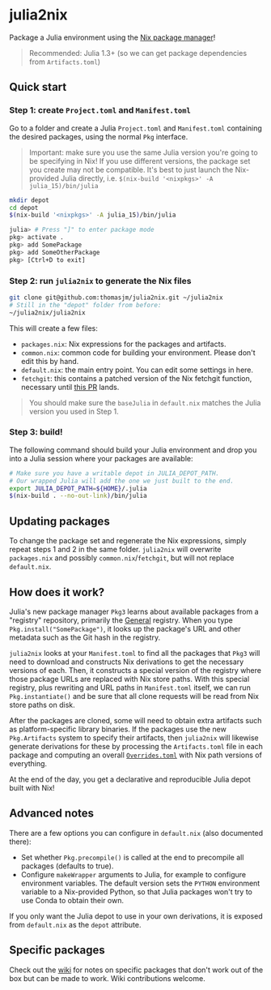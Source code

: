 
# julia2nix

Package a Julia environment using the [Nix package manager](https://nixos.org/)!

> Recommended: Julia 1.3+ (so we can get package dependencies from `Artifacts.toml`)

## Quick start

### Step 1: create `Project.toml` and `Manifest.toml`

Go to a folder and create a Julia `Project.toml` and `Manifest.toml` containing the desired packages, using the normal `Pkg` interface.

> Important: make sure you use the same Julia version you're going to be specifying in Nix!
> If you use different versions, the package set you create may not be compatible.
> It's best to just launch the Nix-provided Julia directly, i.e.
> `$(nix-build '<nixpkgs>' -A julia_15)/bin/julia`

```bash
mkdir depot
cd depot
$(nix-build '<nixpkgs>' -A julia_15)/bin/julia

julia> # Press "]" to enter package mode
pkg> activate .
pkg> add SomePackage
pkg> add SomeOtherPackage
pkg> [Ctrl+D to exit]
```
### Step 2: run `julia2nix` to generate the Nix files

```bash
git clone git@github.com:thomasjm/julia2nix.git ~/julia2nix
# Still in the "depot" folder from before:
~/julia2nix/julia2nix
```

This will create a few files:

* `packages.nix`: Nix expressions for the packages and artifacts.
* `common.nix`: common code for building your environment. Please don't edit this by hand.
* `default.nix`: the main entry point. You can edit some settings in here.
* `fetchgit`: this contains a patched version of the Nix fetchgit function, necessary until [this PR](https://github.com/NixOS/nixpkgs/pull/104714) lands.

> You should make sure the `baseJulia` in `default.nix` matches the Julia version you used in Step 1.

### Step 3: build!

The following command should build your Julia environment and drop you into a Julia session where your packages are available:

``` bash
# Make sure you have a writable depot in JULIA_DEPOT_PATH.
# Our wrapped Julia will add the one we just built to the end.
export JULIA_DEPOT_PATH=${HOME}/.julia
$(nix-build . --no-out-link)/bin/julia
```

## Updating packages

To change the package set and regenerate the Nix expressions, simply repeat steps 1 and 2 in the same folder. `julia2nix` will overwrite `packages.nix` and possibly `common.nix`/`fetchgit`, but will not replace `default.nix`.

## How does it work?

Julia's new package manager `Pkg3` learns about available packages from a "registry" repository, primarily the [General](https://github.com/JuliaRegistries/General) registry. When you type `Pkg.install("SomePackage")`, it looks up the package's URL and other metadata such as the Git hash in the registry.

`julia2nix` looks at your `Manifest.toml` to find all the packages that `Pkg3` will need to download and constructs Nix derivations to get the necessary versions of each. Then, it constructs a special version of the registry where those package URLs are replaced with Nix store paths. With this special registry, plus rewriting and URL paths in `Manifest.toml` itself, we can run `Pkg.instantiate()` and be sure that all clone requests will be read from Nix store paths on disk.

After the packages are cloned, some will need to obtain extra artifacts such as platform-specific library binaries. If the packages use the new `Pkg.Artifacts` system to specify their artifacts, then `julia2nix` will likewise generate derivations for these by processing the `Artifacts.toml` file in each package and computing an overall [`Overrides.toml`](https://julialang.github.io/Pkg.jl/v1/artifacts/#Overriding-artifact-locations) with Nix path versions of everything.

At the end of the day, you get a declarative and reproducible Julia depot built with Nix!

## Advanced notes

There are a few options you can configure in `default.nix` (also documented there):

* Set whether `Pkg.precompile()` is called at the end to precompile all packages (defaults to true).
* Configure `makeWrapper` arguments to Julia, for example to configure environment variables. The default version sets the `PYTHON` environment variable to a Nix-provided Python, so that Julia packages won't try to use Conda to obtain their own.

If you only want the Julia depot to use in your own derivations, it is exposed from `default.nix` as the `depot` attribute.

## Specific packages

Check out the [wiki](https://github.com/thomasjm/julia2nix/wiki) for notes on specific packages that don't work out of the box but can be made to work. Wiki contributions welcome.
